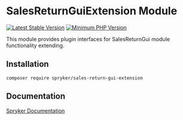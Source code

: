 # SalesReturnGuiExtension Module
[![Latest Stable Version](https://poser.pugx.org/spryker/sales-return-gui-extension/v/stable.svg)](https://packagist.org/packages/spryker/sales-return-gui-extension)
[![Minimum PHP Version](https://img.shields.io/badge/php-%3E%3D%208.1-8892BF.svg)](https://php.net/)

This module provides plugin interfaces for SalesReturnGui module functionality extending.

## Installation

```
composer require spryker/sales-return-gui-extension
```

## Documentation

[Spryker Documentation](https://docs.spryker.com)
